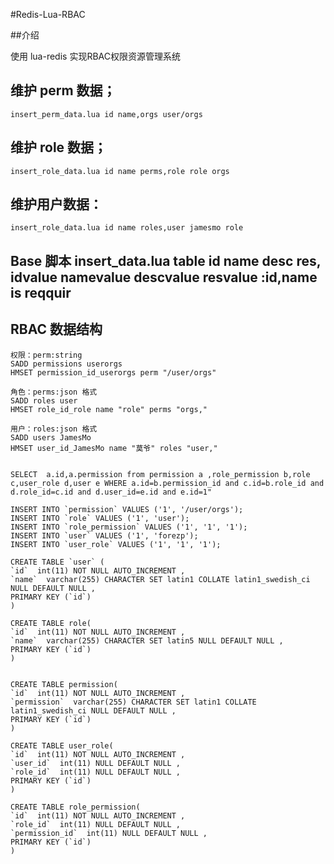 #Redis-Lua-RBAC

##介绍

使用 lua-redis 实现RBAC权限资源管理系统
    

## 维护 perm 数据；
    insert_perm_data.lua id name,orgs user/orgs        
    
## 维护 role 数据；
    insert_role_data.lua id name perms,role role orgs 
    
## 维护用户数据：
    insert_role_data.lua id name roles,user jamesmo role 
      
    
## Base 脚本 insert_data.lua  table  id name desc res, idvalue namevalue descvalue resvalue :id,name is reqquir        
   
    
    
## RBAC 数据结构
     
    权限：perm:string
    SADD permissions userorgs
    HMSET permission_id_userorgs perm "/user/orgs"
    
    角色：perms:json 格式
    SADD roles user
    HMSET role_id_role name "role" perms "orgs,"
    
    用户：roles:json 格式
    SADD users JamesMo
    HMSET user_id_JamesMo name "莫爷" roles "user,"
    

    SELECT  a.id,a.permission from permission a ,role_permission b,role c,user_role d,user e WHERE a.id=b.permission_id and c.id=b.role_id and d.role_id=c.id and d.user_id=e.id and e.id=1"

    INSERT INTO `permission` VALUES ('1', '/user/orgs');
    INSERT INTO `role` VALUES ('1', 'user');
    INSERT INTO `role_permission` VALUES ('1', '1', '1');
    INSERT INTO `user` VALUES ('1', 'forezp');
    INSERT INTO `user_role` VALUES ('1', '1', '1');

    CREATE TABLE `user` (
    `id`  int(11) NOT NULL AUTO_INCREMENT ,
    `name`  varchar(255) CHARACTER SET latin1 COLLATE latin1_swedish_ci NULL DEFAULT NULL ,
    PRIMARY KEY (`id`)
    )

    CREATE TABLE role(
    `id`  int(11) NOT NULL AUTO_INCREMENT ,
    `name`  varchar(255) CHARACTER SET latin5 NULL DEFAULT NULL ,
    PRIMARY KEY (`id`)
    )


    CREATE TABLE permission(
    `id`  int(11) NOT NULL AUTO_INCREMENT ,
    `permission`  varchar(255) CHARACTER SET latin1 COLLATE latin1_swedish_ci NULL DEFAULT NULL ,
    PRIMARY KEY (`id`)
    )

    CREATE TABLE user_role(
    `id`  int(11) NOT NULL AUTO_INCREMENT ,
    `user_id`  int(11) NULL DEFAULT NULL ,
    `role_id`  int(11) NULL DEFAULT NULL ,
    PRIMARY KEY (`id`)
    )
    
    CREATE TABLE role_permission(
    `id`  int(11) NOT NULL AUTO_INCREMENT ,
    `role_id`  int(11) NULL DEFAULT NULL ,
    `permission_id`  int(11) NULL DEFAULT NULL ,
    PRIMARY KEY (`id`)
    )

   